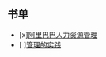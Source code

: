 ## 书单

- [x][阿里巴巴人力资源管理](https://book.douban.com/subject/27140798/)
- [ ][管理的实践](https://book.douban.com/subject/1457028/)

